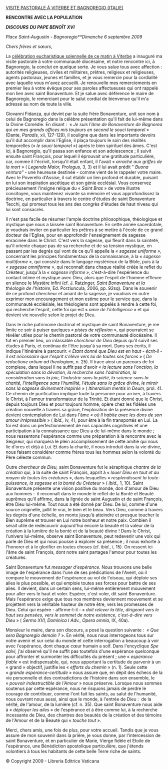 [VISITE PASTORALE  À VITERBE ET BAGNOREGIO (ITALIE)](/content/benedict-xvi/fr/travels/2009/index_viterbo-bagnoregio.html)

**RENCONTRE AVEC LA POPULATION**

***DISCOURS*** ***DU PAPE BENOÎT XVI***

*Place Saint-Augustin - Bagnoregio**Dimanche* *6 septembre 2009*

*Chers frères et sœurs,*

La [célébration eucharistique solennelle de ce matin à Viterbe](/content/benedict-xvi/fr/homilies/2009/documents/hf_ben-xvi_hom_20090906_viterbo.html) a inauguré ma visite pastorale à votre communauté diocésaine, et notre rencontre ici, à Bagnoregio, la conclut en quelque sorte. Je vous salue tous avec affection :  autorités religieuses, civiles et militaires, prêtres, religieux et religieuses, agents pastoraux, jeunes et familles, et je vous remercie pour la cordialité avec laquelle vous m'avez accueilli. Je renouvelle mes remerciements en premier lieu à votre évêque pour ses paroles affectueuses qui ont rappelé mon lien avec saint Bonaventure. Et je salue avec déférence le maire de Bagnoregio, le remerciant pour le salut cordial de bienvenue qu'il m'a adressé au nom de toute la ville.

Giovanni Fidanza, qui devint par la suite frère Bonaventure, unit son nom à celui de Bagnoregio dans la célèbre présentation qu'il fait de lui-même dans la Divine Comédie. En disant :  « *Je suis l'âme de Bonaventure de Bagnorea qui en mes grands offices mis toujours en second le souci temporel* » (Dante, *Paradis,* xii, 127-129), il souligne que dans les importants devoirs qu'il dut accomplir dans l'Eglise, il plaça toujours le soin des réalités temporelles (« *le souci temporel* ») après le bien spirituel des âmes. C'est ici, à Bagnoregio, qu'il passa son enfance et son adolescence ; il suivit ensuite saint François, pour lequel il éprouvait une gratitude particulière, car, comme il l'écrivit, lorsqu'il était enfant, il l'avait « *arraché aux griffes de la mort* » ( *Legenda Maior, Prologus,* 3, 3) et il lui avait prédit " *Buona ventura"* - une heureuse destinée - comme vient de le rappeler votre maire. Avec le Poverello d'Assise, il sut établir un lien profond et durable, puisant en lui son inspiration ascétique et son génie ecclésial. Vous conservez précieusement l'insigne relique du « *Saint Bras* » de votre illustre concitoyen, vous maintenez vivante sa mémoire et vous approfondissez la doctrine, en particulier à travers le centre d'études de saint Bonaventure Tecchi, qui promeut tous les ans des congrès d'études de haut niveau qui lui sont consacrés.

Il n'est pas facile de résumer l'ample doctrine philosophique, théologique et mystique que nous a laissée saint Bonaventure. En cette année sacerdotale, je voudrais inviter en particulier les prêtres à se mettre à l'école de ce grand docteur de l'Eglise, pour en approfondir l'enseignement de sagesse enracinée dans le Christ. C'est vers la sagesse, qui fleurit dans la sainteté, qu'il oriente chaque pas de sa recherche et de sa tension mystique, en passant par les degrés qui vont de ce qu'il appelle la *« *sagesse uniforme* »,* concernant les principes fondamentaux de la connaissance, à la *« *sagesse multiforme* »,* qui consiste dans le langage mystérieux de la Bible, puis à la *« *sagesse omniforme* »*, qui reconnaît dans chaque réalité créée le reflet du Créateur, jusqu'à la *« *sagesse informe* »*, c'est-à-dire l'expérience du contact intime et mystique avec Dieu, alors que l'esprit de l'homme effleure en silence le Mystère infini (cf. J. Ratzinger, *Saint Bonaventure et la théologie de l'histoire*, Ed. Porziuncula, 2006, pp. 92sq). Dans le souvenir de ce profond chercheur et amant de la sagesse, je voudrais en outre exprimer mon encouragement et mon estime pour le service que, dans la communauté ecclésiale, les théologiens sont appelés à rendre à cette foi, qui recherche l'esprit, cette foi qui est « *amie de l'intelligence* » et qui devient vie nouvelle selon le projet de Dieu.

Dans le riche patrimoine doctrinal et mystique de saint Bonaventure, je me limite ce soir à puiser quelques « *pistes de réflexion* », qui pourraient se révéler utiles pour le chemin pastoral de votre communauté diocésaine. Il fut en premier lieu, un inlassable *chercheur de Dieu* depuis qu'il suivit ses études à Paris, et continua de l'être jusqu'à sa mort. Dans ses écrits, il indique l'itinéraire à parcourir. « *Etant donné que Dieu est en haut - écrit-il - il est nécessaire que l'esprit s'élève vers lui de toutes ses forces* » ( *De reductione artium ad theologiam*, n. 25). Il trace ainsi un parcours de foi complexe, dans lequel il ne suffit pas d'avoir « *la lecture sans l'onction, la spéculation sans la dévotion, la recherche sans l'admiration, la considération sans la joie, l'industrie sans la piété, la science sans la charité, l'intelligence sans l'humilité, l'étude sans la grâce divine, le miroir sans la sagesse divinement inspirée* » ( *Itinerarium mentis in Deum,* prol. 4). Ce chemin de purification implique toute la personne pour arriver, à travers le Christ, à l'amour transformateur de la Trinité. Et étant donné que le Christ, depuis toujours Dieu et pour toujours homme, opère chez les fidèles une création nouvelle à travers sa grâce, l'exploration de la présence divine devient contemplation de Lui dans l'âme « *où Il habite avec les dons de son amour irrépressible* » ( *ibid.,* iv, 4), pour être à la fin transportés en Lui. La foi est donc un perfectionnement de nos capacités cognitives et une participation à la connaissance que Dieu a de lui-même dans le monde ; nous ressentons l'espérance comme une préparation à la rencontre avec le Seigneur, qui marquera le plein accomplissement de cette amitié qui nous lie d'ores et déjà à Lui. Et dans la charité, il nous introduit dans la vie divine, nous faisant considérer comme frères tous les hommes selon la volonté du Père céleste commun.

Outre *chercheur de Dieu,* saint Bonaventure fut le séraphique *chantre de la création* qui, à la suite de saint François, apprit à « *louer Dieu en tout et au moyen de toutes les créatures* », dans lesquelles « *resplendissent la toute-puissance, la sagesse et la bonté du Créateur* » ( *ibid.,* 1, 10). Saint Bonaventure présente une vision positive du monde, don d'amour de Dieu aux hommes :  il reconnaît dans le monde le reflet de la Bonté et Beauté suprêmes qu'il affirme, dans la lignée de saint Augustin et de saint François, être Dieu lui-même. Tout nous a été donné par Dieu. De lui, comme d'une source originelle, jaillit le vrai, le bien et le beau. Vers Dieu, comme à travers les degrés d'une échelle, on monte jusqu'à atteindre et presque toucher le Bien suprême et trouver en Lui notre bonheur et notre paix. Combien il serait utile de redécouvrir aujourd'hui encore la beauté et la valeur de la création à la lumière de la bonté et de la beauté divine ! Dans le Christ, l'univers lui-même, observe saint Bonaventure, peut redevenir une voix qui parle de Dieu et qui nous pousse à explorer sa présence ; il nous exhorte à l'honorer et à le glorifier en toutes choses (cf. *ibid.,* i, 15). On ressent ici l'âme de saint François, dont notre saint partagea l'amour pour toutes les créatures.

Saint Bonaventure fut *messager d'espérance.* Nous trouvons une belle image de l'espérance dans l'une de ses prédications de l'Avent, où il compare le mouvement de l'espérance au vol de l'oiseau, qui déploie ses ailes le plus possible, et qui emploie toutes ses forces pour battre de ses ailes. Il devient, dans un certain sens, lui-même entièrement mouvement pour aller vers le haut et voler. Espérer, c'est voler, dit saint Bonaventure. Mais l'espérance exige que tous nos membres deviennent mouvement et se projettent vers la véritable hauteur de notre être, vers les promesses de Dieu. Celui qui espère - affirme-t-il - « *doit relever la tête, dirigeant vers le haut ses pensées, vers le sommet de notre existence, c'est-à-dire vers Dieu* » ( *Sermo XVI, Dominica I Adv., Opera omnia,* IX, 40a).

Monsieur le maire, dans son discours, a posé la question suivante :  « *Que sera Bagnoregio demain ?* ». En vérité, nous nous interrogeons tous sur notre avenir et sur celui du monde et cette interrogation a beaucoup à voir avec l'espérance, dont chaque cœur humain a soif. Dans l'encyclique *Spe salvi,* j'ai observé qu'il ne suffit pas toutefois d'une espérance quelconque pour affronter et surmonter les difficultés du présent ; une « *espérance fiable* » est indispensable, qui, nous apportant la certitude de parvenir à un « grand » objectif, justifie les « *efforts du chemin* » (n. 1). Seule cette « *grande espérance-certitude* » nous assure que, en dépit des échecs de la vie personnelle et des contradictions de l'histoire dans son ensemble, le « *pouvoir indestructible de l'Amour* » nous préserve. Lorsque nous sommes soutenus par cette espérance, nous ne risquons jamais de perdre le courage de contribuer, comme l'ont fait les saints, au salut de l'humanité, nous ouvrant nous aussi, ainsi que le monde, à l'entrée de Dieu :  de la vérité, de l'amour, de la lumière (cf. n. 35). Que saint Bonaventure nous aide à « *déployer les ailes* » de l'espérance et à être comme lui, à la recherche incessante de Dieu, des chantres des beautés de la création et des témoins de l'Amour et de la Beauté qui « *touche tout* ».

Merci, chers amis, une fois de plus, pour votre accueil. Tandis que je vous assure de mon souvenir dans la prière, je vous donne, par l'intercession de saint Bonaventure, et en particulier de Marie, Vierge fidèle et Etoile de l'espérance, une Bénédiction apostolique particulière, que j'étends volontiers à tous les habitants de cette belle Terre riche de saints.

© Copyright 2009 - Libreria Editrice Vaticana